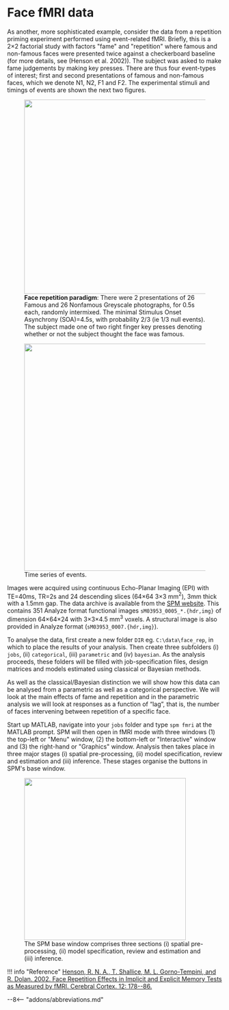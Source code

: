 # Face fMRI data

As another, more sophisticated example, consider the data from a
repetition priming experiment performed using event-related fMRI.
Briefly, this is a 2$\times$2 factorial study with factors
"fame" and "repetition" where famous and non-famous faces were presented
twice against a checkerboard baseline (for more details, see (Henson et
al. 2002)). The subject was asked to make fame judgements by making key
presses. There are thus four event-types of interest; first and second
presentations of famous and non-famous faces, which we denote N1, N2, F1
and F2. The experimental stimuli and timings of events are shown the next two figures.

<figure>
<div class="center">
<img src="../../../assets/figures/manual/faces/face_stim.png" style="width:120mm" />
</div>
<figcaption><strong>Face repetition paradigm</strong>: There were 2
presentations of 26 Famous and 26 Nonfamous Greyscale photographs, for
0.5s each, randomly intermixed. The minimal Stimulus Onset Asynchrony
(SOA)=4.5s, with probability 2/3 (ie 1/3 null events). The subject made
one of two right finger key presses denoting whether or not the subject
thought the face was famous.</figcaption>
</figure>

<figure>
<div class="center">
<img src="../../../assets/figures/manual/faces/face_timing.png" style="width:140mm" />
</div>
<figcaption>Time series of events.</figcaption>
</figure>

Images were acquired using continuous Echo-Planar Imaging (EPI) with
TE=40ms, TR=2s and 24 descending slices (64$\times$64
3$\times$3 mm$^2$), 3mm thick with a 1.5mm gap. The data archive
is available from the [SPM website](http://www.fil.ion.ucl.ac.uk/spm/data/face_rep/). This contains 351 Analyze format
functional images `sM03953_0005_*.{hdr,img}` of dimension
64$\times$64$\times$24 with
3$\times$3$\times$4.5 mm$^3$ voxels. A structural image
is also provided in Analyze format (`sM03953_0007.{hdr,img}`).

To analyse the data, first create a new folder `DIR` eg.
`C:\data\face_rep`, in which to place the
results of your analysis. Then create three subfolders (i) `jobs`, (ii)
`categorical`, (iii) `parametric` and (iv) `bayesian`. As the analysis
proceeds, these folders will be filled with job-specification files,
design matrices and models estimated using classical or Bayesian methods.

As well as the classical/Bayesian distinction we will show how this data can be analysed from a parametric as well as a categorical perspective. We will look at the main effects of fame and repetition and in the parametric analysis we will look at responses as a function of “lag”, that is, the number of faces intervening between repetition of a specific face.

Start up MATLAB, navigate into your `jobs` folder and type `spm fmri` at the
MATLAB prompt. SPM will then open in fMRI mode with three windows (1)
the top-left or "Menu" window, (2) the bottom-left or "Interactive"
window and (3) the right-hand or "Graphics" window. Analysis then takes
place in three major stages (i) spatial pre-processing, (ii) model
specification, review and estimation and (iii) inference. These stages
organise the buttons in SPM's base window.

<figure>
<div class="center">
<img src="../../../assets/figures/manual/faces/command.png" style="width:100mm" />
</div>
<figcaption>The SPM base window comprises three sections (i) spatial
pre-processing, (ii) model specification, review and estimation and
(iii) inference.</figcaption>
</figure>

!!! info "Reference"
    [Henson, R. N. A., T. Shallice, M. L. Gorno-Tempini, and R. Dolan. 2002.
    Face Repetition Effects in Implicit and Explicit Memory Tests as
    Measured by fMRI. Cerebral Cortex. 12: 178--86.](https://doi.org/10.1093/cercor/12.2.178)

--8<-- "addons/abbreviations.md"
